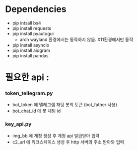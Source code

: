 # Dependencies
- pip intsall bs4
- pip install requests
- pip install pyautogui
    - arch wayland 환경에서는 동작하지 않음. X11환경에서만 동작
- pip install asyncio
- pip install aiogram
- pip install pandas

# 필요한 api :
### token_tellegram.py
- bot_token 에 텔레그램 채팅 봇의 토큰 (bot_father 사용)
- bot_chat_id 에 봇 채팅 id

### key_api.py
- img_bb 에 계정 생성 후 계정 api 발급받아 입력
- c2_url 에 워크스페이스 생성 후 http 서버의 주소 받아와 입력